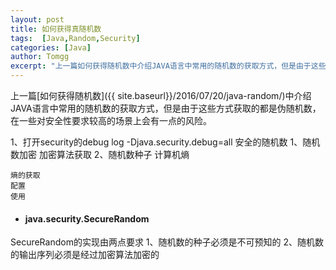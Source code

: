 ```yaml
---
layout: post
title: 如何获得真随机数
tags:  [Java,Random,Security]
categories: [Java]
author: Tomgg
excerpt: "上一篇如何获得随机数中介绍JAVA语言中常用的随机数的获取方式，但是由于这些方式获取的都是伪随机数，在一些对安全性要求较高的场景上会有一点的风险,本文将介绍如何获得安全性较高的随机数。"
---
```


上一篇[如何获得随机数]({{ site.baseurl}}/2016/07/20/java-random/)中介绍JAVA语言中常用的随机数的获取方式，但是由于这些方式获取的都是伪随机数，在一些对安全性要求较高的场景上会有一点的风险。


1、打开security的debug log
-Djava.security.debug=all
安全的随机数
1、随机数加密
  加密算法获取
2、随机数种子
    计算机熵

    熵的获取
    配置
    使用


+ #### java.security.SecureRandom

SecureRandom的实现由两点要求
1、随机数的种子必须是不可预知的
2、随机数的输出序列必须是经过加密算法加密的
